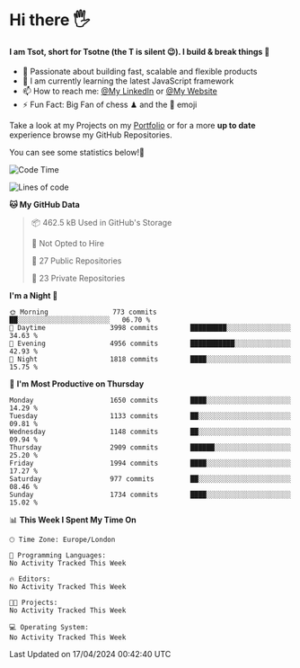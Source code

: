# Hi there :raised_hand_with_fingers_splayed:
#### I am Tsot, short for Tsotne (the T is silent :wink:). I build & break things :space_invader:
- :telescope: Passionate about building fast, scalable and flexible products
- :seedling: I am currently learning the latest JavaScript framework 
- :mailbox: How to reach me: [@My LinkedIn](https://www.linkedin.com/in/tsotne-gvadzabia/) or [@My Website](https://tsotne.co.uk/contact)
- :zap: Fun Fact: Big Fan of chess ♟ and the 👾 emoji

Take a look at my Projects on my [Portfolio](https://tsotne.co.uk/) or for a more **up to date** experience browse my GitHub Repositories.

You can see some statistics below!:space_invader:
<!--START_SECTION:waka-->
![Code Time](http://img.shields.io/badge/Code%20Time-761%20hrs%202%20mins-blue)

![Lines of code](https://img.shields.io/badge/From%20Hello%20World%20I%27ve%20Written-5.4%20million%20lines%20of%20code-blue)

**🐱 My GitHub Data** 

> 📦 462.5 kB Used in GitHub's Storage 
 > 
> 🚫 Not Opted to Hire
 > 
> 📜 27 Public Repositories 
 > 
> 🔑 23 Private Repositories 
 > 
**I'm a Night 🦉** 

```text
🌞 Morning                773 commits         ██░░░░░░░░░░░░░░░░░░░░░░░   06.70 % 
🌆 Daytime                3998 commits        █████████░░░░░░░░░░░░░░░░   34.63 % 
🌃 Evening                4956 commits        ███████████░░░░░░░░░░░░░░   42.93 % 
🌙 Night                  1818 commits        ████░░░░░░░░░░░░░░░░░░░░░   15.75 % 
```
📅 **I'm Most Productive on Thursday** 

```text
Monday                   1650 commits        ████░░░░░░░░░░░░░░░░░░░░░   14.29 % 
Tuesday                  1133 commits        ██░░░░░░░░░░░░░░░░░░░░░░░   09.81 % 
Wednesday                1148 commits        ██░░░░░░░░░░░░░░░░░░░░░░░   09.94 % 
Thursday                 2909 commits        ██████░░░░░░░░░░░░░░░░░░░   25.20 % 
Friday                   1994 commits        ████░░░░░░░░░░░░░░░░░░░░░   17.27 % 
Saturday                 977 commits         ██░░░░░░░░░░░░░░░░░░░░░░░   08.46 % 
Sunday                   1734 commits        ████░░░░░░░░░░░░░░░░░░░░░   15.02 % 
```


📊 **This Week I Spent My Time On** 

```text
🕑︎ Time Zone: Europe/London

💬 Programming Languages: 
No Activity Tracked This Week

🔥 Editors: 
No Activity Tracked This Week

🐱‍💻 Projects: 
No Activity Tracked This Week

💻 Operating System: 
No Activity Tracked This Week
```


 Last Updated on 17/04/2024 00:42:40 UTC
<!--END_SECTION:waka-->
